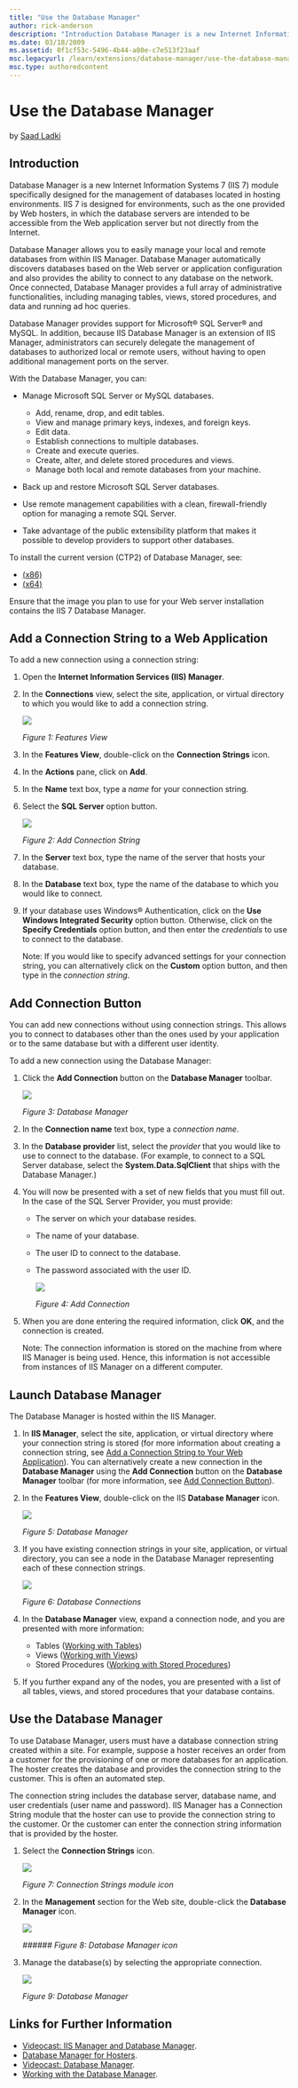```yaml
---
title: "Use the Database Manager"
author: rick-anderson
description: "Introduction Database Manager is a new Internet Information Systems 7 (IIS 7) module specifically designed for the management of databases located in hosting..."
ms.date: 03/18/2009
ms.assetid: 0f1cf53c-5496-4b44-a80e-c7e513f23aaf
msc.legacyurl: /learn/extensions/database-manager/use-the-database-manager
msc.type: authoredcontent
---
```

# Use the Database Manager

by [Saad Ladki](https://twitter.com/saadladki)

## Introduction

Database Manager is a new Internet Information Systems 7 (IIS 7) module specifically designed for the management of databases located in hosting environments. IIS 7 is designed for environments, such as the one provided by Web hosters, in which the database servers are intended to be accessible from the Web application server but not directly from the Internet.

Database Manager allows you to easily manage your local and remote databases from within IIS Manager. Database Manager automatically discovers databases based on the Web server or application configuration and also provides the ability to connect to any database on the network. Once connected, Database Manager provides a full array of administrative functionalities, including managing tables, views, stored procedures, and data and running ad hoc queries.

Database Manager provides support for Microsoft® SQL Server® and MySQL. In addition, because IIS Database Manager is an extension of IIS Manager, administrators can securely delegate the management of databases to authorized local or remote users, without having to open additional management ports on the server.

With the Database Manager, you can:

- Manage Microsoft SQL Server or MySQL databases. 

    - Add, rename, drop, and edit tables.
    - View and manage primary keys, indexes, and foreign keys.
    - Edit data.
    - Establish connections to multiple databases.
    - Create and execute queries.
    - Create, alter, and delete stored procedures and views.
    - Manage both local and remote databases from your machine.
- Back up and restore Microsoft SQL Server databases.
- Use remote management capabilities with a clean, firewall-friendly option for managing a remote SQL Server.
- Take advantage of the public extensibility platform that makes it possible to develop providers to support other databases.

To install the current version (CTP2) of Database Manager, see:

- [(x86)](https://www.iis.net/downloads?tabid=34&i=1684&g=6)
- [(x64)](https://www.iis.net/downloads?tabid=34&i=1685&g=6)

Ensure that the image you plan to use for your Web server installation contains the IIS 7 Database Manager.

<a id="ConnString"></a>
## Add a Connection String to a Web Application

To add a new connection using a connection string:

1. Open the **Internet Information Services (IIS) Manager**.
2. In the **Connections** view, select the site, application, or virtual directory to which you would like to add a connection string.

    [![](use-the-database-manager/_static/image2.gif)](use-the-database-manager/_static/image1.gif)

    *Figure 1: Features View*
3. In the **Features View**, double-click on the **Connection Strings** icon.
4. In the **Actions** pane, click on **Add**.
5. In the **Name** text box, type a *name* for your connection string.
6. Select the **SQL Server** option button.

    [![](use-the-database-manager/_static/image4.gif)](use-the-database-manager/_static/image3.gif)

    *Figure 2: Add Connection String*
7. In the **Server** text box, type the name of the server that hosts your database.
8. In the **Database** text box, type the name of the database to which you would like to connect.
9. If your database uses Windows® Authentication, click on the **Use Windows Integrated Security** option button. Otherwise, click on the **Specify Credentials** option button, and then enter the *credentials* to use to connect to the database.

    Note: If you would like to specify advanced settings for your connection string, you can alternatively click on the **Custom** option button, and then type in the *connection string*.

<a id="AddConnButton"></a>
## Add Connection Button

You can add new connections without using connection strings. This allows you to connect to databases other than the ones used by your application or to the same database but with a different user identity.

To add a new connection using the Database Manager:

1. Click the **Add Connection** button on the **Database Manager** toolbar. 

    [![](use-the-database-manager/_static/image2.jpg)](use-the-database-manager/_static/image1.jpg)

    *Figure 3: Database Manager*
2. In the **Connection name** text box, type a *connection* *name*.
3. In the **Database provider** list, select the *provider* that you would like to use to connect to the database. (For example, to connect to a SQL Server database, select the **System.Data.SqlClient** that ships with the Database Manager.)
4. You will now be presented with a set of new fields that you must fill out. In the case of the SQL Server Provider, you must provide: 

    - The server on which your database resides.
    - The name of your database.
    - The user ID to connect to the database.
    - The password associated with the user ID.

        [![](use-the-database-manager/_static/image6.gif)](use-the-database-manager/_static/image5.gif)

        *Figure 4: Add Connection*
5. When you are done entering the required information, click **OK**, and the connection is created.

    Note: The connection information is stored on the machine from where IIS Manager is being used. Hence, this information is not accessible from instances of IIS Manager on a different computer.

## Launch Database Manager

The Database Manager is hosted within the IIS Manager.

1. In **IIS Manager**, select the site, application, or virtual directory where your connection string is stored (for more information about creating a connection string, see [Add a Connection String to Your Web Application](#ConnString)). You can alternatively create a new connection in the **Database Manager** using the **Add Connection** button on the **Database Manager** toolbar (for more information, see [Add Connection Button](#AddConnButton)).
2. In the **Features View**, double-click on the IIS **Database Manager** icon. 

    [![](use-the-database-manager/_static/image4.jpg)](use-the-database-manager/_static/image3.jpg)

    *Figure 5: Database Manager*
3. If you have existing connection strings in your site, application, or virtual directory, you can see a node in the Database Manager representing each of these connection strings. 

    [![](use-the-database-manager/_static/image6.jpg)](use-the-database-manager/_static/image5.jpg)

    *Figure 6: Database Connections*
4. In the **Database Manager** view, expand a connection node, and you are presented with more information: 

    - Tables ([Working with Tables](https://go.microsoft.com/fwlink/?LinkId=145669))
    - Views ([Working with Views](https://go.microsoft.com/fwlink/?LinkId=145670))
    - Stored Procedures ([Working with Stored Procedures](https://go.microsoft.com/fwlink/?LinkId=145672))
5. If you further expand any of the nodes, you are presented with a list of all tables, views, and stored procedures that your database contains.

## Use the Database Manager

To use Database Manager, users must have a database connection string created within a site. For example, suppose a hoster receives an order from a customer for the provisioning of one or more databases for an application. The hoster creates the database and provides the connection string to the customer. This is often an automated step.

The connection string includes the database server, database name, and user credentials (user name and password). IIS Manager has a Connection String module that the hoster can use to provide the connection string to the customer. Or the customer can enter the connection string information that is provided by the hoster.

1. Select the **Connection Strings** icon.

    [![](use-the-database-manager/_static/image8.jpg)](use-the-database-manager/_static/image7.jpg)

    *Figure 7: Connection Strings module icon*
2. In the **Management** section for the Web site, double-click the **Database Manager** icon.

    [![](use-the-database-manager/_static/image10.jpg)](use-the-database-manager/_static/image9.jpg)

    *###### Figure 8: Database Manager icon*
3. Manage the database(s) by selecting the appropriate connection. 

    [![](use-the-database-manager/_static/image12.jpg)](use-the-database-manager/_static/image11.jpg)

    *Figure 9: Database Manager*

## Links for Further Information

- [Videocast: IIS Manager and Database Manager](https://blogs.msdn.com/carlosag/archive/2008/07/07/IIS70RemoteAdministrationAndDatabaseManagerVideo.aspx).
- [Database Manager for Hosters](../../web-hosting/web-server-for-shared-hosting/database-manager-for-hosters.md).
- [Videocast: Database Manager](https://www.iis.net/downloads/microsoft/database-manager).
- [Working with the Database Manager](index.md).
